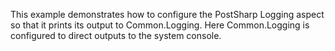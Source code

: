 This example demonstrates how to configure the PostSharp Logging aspect so that it prints its output to Common.Logging.
Here Common.Logging is configured to direct outputs to the system console.


